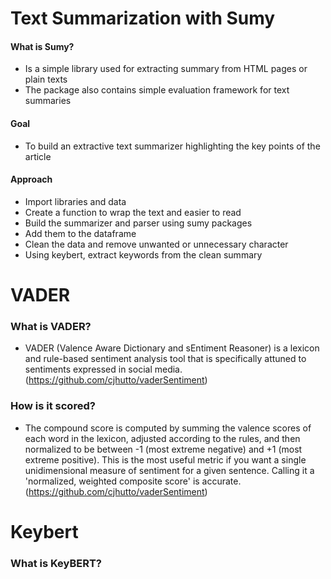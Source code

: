 # Text Summarization with Sumy

#### What is Sumy?

+ Is a simple library used for extracting summary from HTML pages or plain texts
+ The package also contains simple evaluation framework for text summaries

#### Goal

+ To build an extractive text summarizer highlighting the key points of the article

#### Approach

+ Import libraries and data
+ Create a function to wrap the text and easier to read
+ Build the summarizer and parser using sumy packages
+ Add them to the dataframe
+ Clean the data and remove unwanted or unnecessary character
+ Using keybert, extract keywords from the clean summary

# VADER

### What is VADER?

+ VADER (Valence Aware Dictionary and sEntiment Reasoner) is a lexicon and rule-based sentiment analysis tool that is specifically attuned to sentiments expressed in social media. (https://github.com/cjhutto/vaderSentiment)

### How is it scored?

+ The compound score is computed by summing the valence scores of each word in the lexicon, adjusted according to the rules, and then normalized to be between -1 (most extreme negative) and +1 (most extreme positive). This is the most useful metric if you want a single unidimensional measure of sentiment for a given sentence. Calling it a 'normalized, weighted composite score' is accurate. (https://github.com/cjhutto/vaderSentiment)

# Keybert

### What is KeyBERT?
